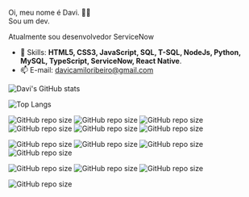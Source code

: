 Oi, meu nome é Davi. 👋🏽<br>
Sou um dev. <br>

Atualmente sou desenvolvedor ServiceNow <br>

- 🚀 Skills: <strong>HTML5, CSS3, JavaScript, SQL, T-SQL, NodeJs, Python, MySQL, TypeScript, ServiceNow, React Native</strong>.
- 📫 E-mail: davicamiloribeiro@gmail.com

![Davi's GitHub stats](https://github-readme-stats.vercel.app/api?username=fdavicr&show_icons=true&theme=dark)


![Top Langs](https://github-readme-stats.vercel.app/api/top-langs/?username=fdavicr&layout=compact&langs_count=20&theme=dark)
<br>

![GitHub repo size](https://img.shields.io/badge/HTML5-E34F26?style=for-the-badge&logo=html5&logoColor=white)
![GitHub repo size](https://img.shields.io/badge/CSS3-1572B6?style=for-the-badge&logo=css3&logoColor=white)
![GitHub repo size](https://img.shields.io/badge/JavaScript-F7DF1E?style=for-the-badge&logo=javascript&logoColor=black)
![GitHub repo size](https://img.shields.io/badge/TypeScript-007ACC?style=for-the-badge&logo=typescript&logoColor=white)
![GitHub repo size](https://img.shields.io/badge/C%23-239120?style=for-the-badge&logo=c-sharp&logoColor=white)
![GitHub repo size](https://img.shields.io/badge/Python-3776AB?style=for-the-badge&logo=python&logoColor=white)

![GitHub repo size](https://img.shields.io/badge/Node.js-43853D?style=for-the-badge&logo=node.js&logoColor=white)
![GitHub repo size](https://img.shields.io/badge/React_Native-20232A?style=for-the-badge&logo=react&logoColor=61DAFB)
![GitHub repo size](https://img.shields.io/badge/Express.js-404D59?style=for-the-badge)
![GitHub repo size](https://img.shields.io/badge/sequelize-323330?style=for-the-badge&logo=sequelize&logoColor=blue)

![GitHub repo size](https://img.shields.io/badge/MySQL-00000F?style=for-the-badge&logo=mysql&logoColor=white)
![GitHub repo size](https://img.shields.io/badge/Microsoft_SQL_Server-CC2927?style=for-the-badge&logo=microsoft-sql-server&logoColor=white)
![GitHub repo size](https://img.shields.io/badge/SQLite-07405E?style=for-the-badge&logo=sqlite&logoColor=white)

![GitHub repo size](https://img.shields.io/badge/ServiceNow-23E40?style=for-the-badge&logoColor=white)

